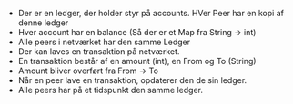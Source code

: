 - Der er en ledger, der holder styr på accounts. HVer Peer har en kopi af denne ledger
- Hver account har en balance (Så der er et Map fra String -> int)
- Alle peers i netværket har den samme Ledger
- Der kan laves en transaktion på netværket.
- En transaktion består af en amount (int), en From og To (String)
- Amount bliver overført fra From -> To
- Når en peer lave en transaktion, opdaterer den de sin ledger. 
- Alle peers har på et tidspunkt den samme ledger.
